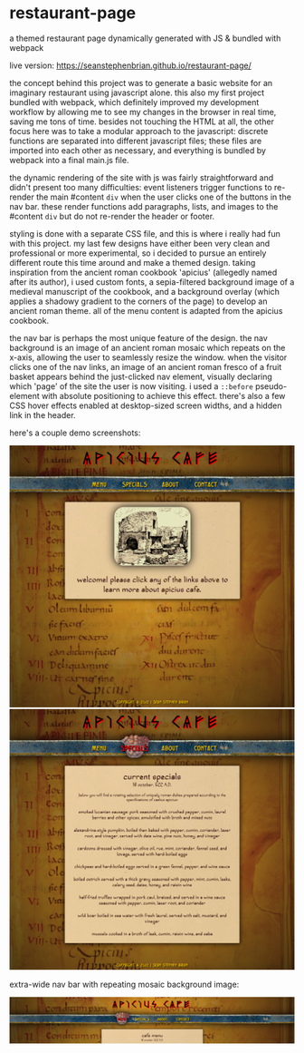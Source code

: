 # restaurant-page
a themed restaurant page dynamically generated with JS & bundled with webpack

live version: https://seanstephenbrian.github.io/restaurant-page/

the concept behind this project was to generate a basic website for an imaginary restaurant
using javascript alone. this also my first project bundled with webpack, which definitely
improved my development workflow by allowing me to see my changes in the browser in real time,
saving me tons of time. besides not touching the HTML at all, the other focus here was to take a
modular approach to the javascript: discrete functions are separated into different javascript files;
these files are imported into each other as necessary, and everything is bundled by webpack into
a final main.js file.

the dynamic rendering of the site with js was fairly straightforward and didn't present too many
difficulties: event listeners trigger functions to re-render the main #content <code>div</code> when the
user clicks one of the buttons in the nav bar. these render functions add paragraphs, lists, and images to
the #content <code>div</code> but do not re-render the header or footer.

styling is done with a separate CSS file, and this is where i really had fun with this project. my last few
designs have either been very clean and professional or more experimental, so i decided to pursue an entirely 
different route this time around and make a themed design. taking inspiration from the ancient roman cookbook
'apicius' (allegedly named after its author), i used custom fonts, a sepia-filtered background image of a medieval
manuscript of the cookbook, and a background overlay (which applies a shadowy gradient to the corners of the page) 
to develop an ancient roman theme. all of the menu content is adapted from the apicius cookbook.

the nav bar is perhaps the most unique feature of the design. the nav background is an image of an ancient roman
mosaic which repeats on the x-axis, allowing the user to seamlessly resize the window. when the visitor clicks one
of the nav links, an image of an ancient roman fresco of a fruit basket appears behind the just-clicked nav element,
visually declaring which 'page' of the site the user is now visiting. i used a <code>::before</code> pseudo-element with
absolute positioning to achieve this effect. there's also a few CSS hover effects enabled at desktop-sized screen widths,
and a hidden link in the header.

here's a couple demo screenshots:

<img src="https://raw.githubusercontent.com/seanstephenbrian/restaurant-page/main/src/img/screenshot-1.jpg" alt="screenshot of the welcome page">

<img src="https://raw.githubusercontent.com/seanstephenbrian/restaurant-page/main/src/img/screenshot-2.jpg" alt="screenshot of the specials page">

extra-wide nav bar with repeating mosaic background image:

<img src="https://raw.githubusercontent.com/seanstephenbrian/restaurant-page/main/src/img/screenshot-3.jpg" alt="screenshot of extra-wide nav bar showing x-repeat">